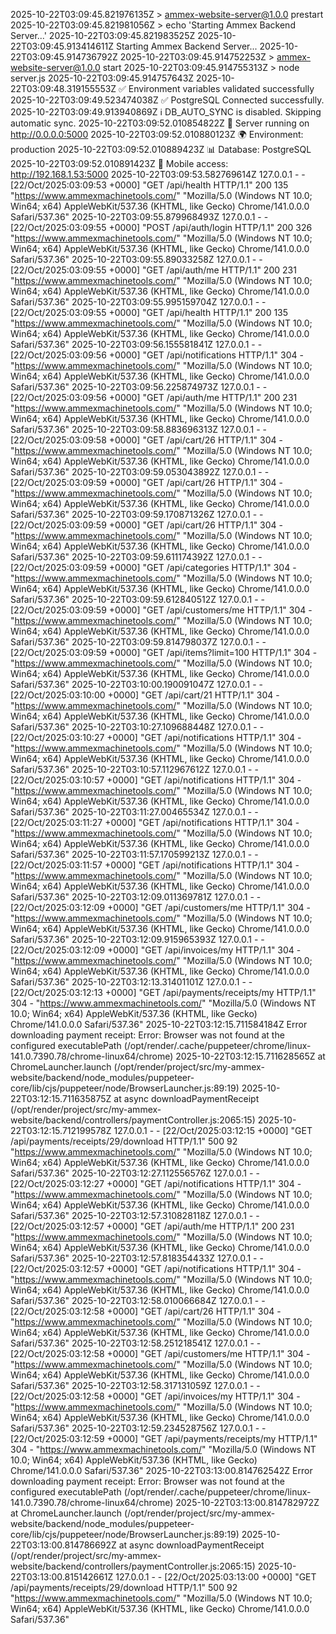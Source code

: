 2025-10-22T03:09:45.821976135Z > ammex-website-server@1.0.0 prestart
2025-10-22T03:09:45.821981056Z > echo 'Starting Ammex Backend Server...'
2025-10-22T03:09:45.821983525Z 
2025-10-22T03:09:45.913414611Z Starting Ammex Backend Server...
2025-10-22T03:09:45.914736792Z 
2025-10-22T03:09:45.914752253Z > ammex-website-server@1.0.0 start
2025-10-22T03:09:45.914755313Z > node server.js
2025-10-22T03:09:45.914757643Z 
2025-10-22T03:09:48.319155553Z ✅ Environment variables validated successfully
2025-10-22T03:09:49.523474038Z ✅ PostgreSQL Connected successfully.
2025-10-22T03:09:49.913940869Z ℹ️  DB_AUTO_SYNC is disabled. Skipping automatic sync.
2025-10-22T03:09:52.010854822Z 🚀 Server running on http://0.0.0.0:5000
2025-10-22T03:09:52.010880123Z 🌍 Environment: production
2025-10-22T03:09:52.010889423Z 📊 Database: PostgreSQL
2025-10-22T03:09:52.010891423Z 📱 Mobile access: http://192.168.1.53:5000
2025-10-22T03:09:53.582769614Z 127.0.0.1 - - [22/Oct/2025:03:09:53 +0000] "GET /api/health HTTP/1.1" 200 135 "https://www.ammexmachinetools.com/" "Mozilla/5.0 (Windows NT 10.0; Win64; x64) AppleWebKit/537.36 (KHTML, like Gecko) Chrome/141.0.0.0 Safari/537.36"
2025-10-22T03:09:55.879968493Z 127.0.0.1 - - [22/Oct/2025:03:09:55 +0000] "POST /api/auth/login HTTP/1.1" 200 326 "https://www.ammexmachinetools.com/" "Mozilla/5.0 (Windows NT 10.0; Win64; x64) AppleWebKit/537.36 (KHTML, like Gecko) Chrome/141.0.0.0 Safari/537.36"
2025-10-22T03:09:55.89033258Z 127.0.0.1 - - [22/Oct/2025:03:09:55 +0000] "GET /api/auth/me HTTP/1.1" 200 231 "https://www.ammexmachinetools.com/" "Mozilla/5.0 (Windows NT 10.0; Win64; x64) AppleWebKit/537.36 (KHTML, like Gecko) Chrome/141.0.0.0 Safari/537.36"
2025-10-22T03:09:55.995159704Z 127.0.0.1 - - [22/Oct/2025:03:09:55 +0000] "GET /api/health HTTP/1.1" 200 135 "https://www.ammexmachinetools.com/" "Mozilla/5.0 (Windows NT 10.0; Win64; x64) AppleWebKit/537.36 (KHTML, like Gecko) Chrome/141.0.0.0 Safari/537.36"
2025-10-22T03:09:56.155581841Z 127.0.0.1 - - [22/Oct/2025:03:09:56 +0000] "GET /api/notifications HTTP/1.1" 304 - "https://www.ammexmachinetools.com/" "Mozilla/5.0 (Windows NT 10.0; Win64; x64) AppleWebKit/537.36 (KHTML, like Gecko) Chrome/141.0.0.0 Safari/537.36"
2025-10-22T03:09:56.225874973Z 127.0.0.1 - - [22/Oct/2025:03:09:56 +0000] "GET /api/auth/me HTTP/1.1" 200 231 "https://www.ammexmachinetools.com/" "Mozilla/5.0 (Windows NT 10.0; Win64; x64) AppleWebKit/537.36 (KHTML, like Gecko) Chrome/141.0.0.0 Safari/537.36"
2025-10-22T03:09:58.883696313Z 127.0.0.1 - - [22/Oct/2025:03:09:58 +0000] "GET /api/cart/26 HTTP/1.1" 304 - "https://www.ammexmachinetools.com/" "Mozilla/5.0 (Windows NT 10.0; Win64; x64) AppleWebKit/537.36 (KHTML, like Gecko) Chrome/141.0.0.0 Safari/537.36"
2025-10-22T03:09:59.053043892Z 127.0.0.1 - - [22/Oct/2025:03:09:59 +0000] "GET /api/cart/26 HTTP/1.1" 304 - "https://www.ammexmachinetools.com/" "Mozilla/5.0 (Windows NT 10.0; Win64; x64) AppleWebKit/537.36 (KHTML, like Gecko) Chrome/141.0.0.0 Safari/537.36"
2025-10-22T03:09:59.170871326Z 127.0.0.1 - - [22/Oct/2025:03:09:59 +0000] "GET /api/cart/26 HTTP/1.1" 304 - "https://www.ammexmachinetools.com/" "Mozilla/5.0 (Windows NT 10.0; Win64; x64) AppleWebKit/537.36 (KHTML, like Gecko) Chrome/141.0.0.0 Safari/537.36"
2025-10-22T03:09:59.611174392Z 127.0.0.1 - - [22/Oct/2025:03:09:59 +0000] "GET /api/categories HTTP/1.1" 304 - "https://www.ammexmachinetools.com/" "Mozilla/5.0 (Windows NT 10.0; Win64; x64) AppleWebKit/537.36 (KHTML, like Gecko) Chrome/141.0.0.0 Safari/537.36"
2025-10-22T03:09:59.612840512Z 127.0.0.1 - - [22/Oct/2025:03:09:59 +0000] "GET /api/customers/me HTTP/1.1" 304 - "https://www.ammexmachinetools.com/" "Mozilla/5.0 (Windows NT 10.0; Win64; x64) AppleWebKit/537.36 (KHTML, like Gecko) Chrome/141.0.0.0 Safari/537.36"
2025-10-22T03:09:59.814798037Z 127.0.0.1 - - [22/Oct/2025:03:09:59 +0000] "GET /api/items?limit=100 HTTP/1.1" 304 - "https://www.ammexmachinetools.com/" "Mozilla/5.0 (Windows NT 10.0; Win64; x64) AppleWebKit/537.36 (KHTML, like Gecko) Chrome/141.0.0.0 Safari/537.36"
2025-10-22T03:10:00.190091047Z 127.0.0.1 - - [22/Oct/2025:03:10:00 +0000] "GET /api/cart/21 HTTP/1.1" 304 - "https://www.ammexmachinetools.com/" "Mozilla/5.0 (Windows NT 10.0; Win64; x64) AppleWebKit/537.36 (KHTML, like Gecko) Chrome/141.0.0.0 Safari/537.36"
2025-10-22T03:10:27.109688448Z 127.0.0.1 - - [22/Oct/2025:03:10:27 +0000] "GET /api/notifications HTTP/1.1" 304 - "https://www.ammexmachinetools.com/" "Mozilla/5.0 (Windows NT 10.0; Win64; x64) AppleWebKit/537.36 (KHTML, like Gecko) Chrome/141.0.0.0 Safari/537.36"
2025-10-22T03:10:57.112967612Z 127.0.0.1 - - [22/Oct/2025:03:10:57 +0000] "GET /api/notifications HTTP/1.1" 304 - "https://www.ammexmachinetools.com/" "Mozilla/5.0 (Windows NT 10.0; Win64; x64) AppleWebKit/537.36 (KHTML, like Gecko) Chrome/141.0.0.0 Safari/537.36"
2025-10-22T03:11:27.00465534Z 127.0.0.1 - - [22/Oct/2025:03:11:27 +0000] "GET /api/notifications HTTP/1.1" 304 - "https://www.ammexmachinetools.com/" "Mozilla/5.0 (Windows NT 10.0; Win64; x64) AppleWebKit/537.36 (KHTML, like Gecko) Chrome/141.0.0.0 Safari/537.36"
2025-10-22T03:11:57.170599213Z 127.0.0.1 - - [22/Oct/2025:03:11:57 +0000] "GET /api/notifications HTTP/1.1" 304 - "https://www.ammexmachinetools.com/" "Mozilla/5.0 (Windows NT 10.0; Win64; x64) AppleWebKit/537.36 (KHTML, like Gecko) Chrome/141.0.0.0 Safari/537.36"
2025-10-22T03:12:09.011369781Z 127.0.0.1 - - [22/Oct/2025:03:12:09 +0000] "GET /api/customers/me HTTP/1.1" 304 - "https://www.ammexmachinetools.com/" "Mozilla/5.0 (Windows NT 10.0; Win64; x64) AppleWebKit/537.36 (KHTML, like Gecko) Chrome/141.0.0.0 Safari/537.36"
2025-10-22T03:12:09.915965393Z 127.0.0.1 - - [22/Oct/2025:03:12:09 +0000] "GET /api/invoices/my HTTP/1.1" 304 - "https://www.ammexmachinetools.com/" "Mozilla/5.0 (Windows NT 10.0; Win64; x64) AppleWebKit/537.36 (KHTML, like Gecko) Chrome/141.0.0.0 Safari/537.36"
2025-10-22T03:12:13.31401101Z 127.0.0.1 - - [22/Oct/2025:03:12:13 +0000] "GET /api/payments/receipts/my HTTP/1.1" 304 - "https://www.ammexmachinetools.com/" "Mozilla/5.0 (Windows NT 10.0; Win64; x64) AppleWebKit/537.36 (KHTML, like Gecko) Chrome/141.0.0.0 Safari/537.36"
2025-10-22T03:12:15.711584184Z Error downloading payment receipt: Error: Browser was not found at the configured executablePath (/opt/render/.cache/puppeteer/chrome/linux-141.0.7390.78/chrome-linux64/chrome)
2025-10-22T03:12:15.711628565Z     at ChromeLauncher.launch (/opt/render/project/src/my-ammex-website/backend/node_modules/puppeteer-core/lib/cjs/puppeteer/node/BrowserLauncher.js:89:19)
2025-10-22T03:12:15.711635875Z     at async downloadPaymentReceipt (/opt/render/project/src/my-ammex-website/backend/controllers/paymentController.js:2065:15)
2025-10-22T03:12:15.712199578Z 127.0.0.1 - - [22/Oct/2025:03:12:15 +0000] "GET /api/payments/receipts/29/download HTTP/1.1" 500 92 "https://www.ammexmachinetools.com/" "Mozilla/5.0 (Windows NT 10.0; Win64; x64) AppleWebKit/537.36 (KHTML, like Gecko) Chrome/141.0.0.0 Safari/537.36"
2025-10-22T03:12:27.112556576Z 127.0.0.1 - - [22/Oct/2025:03:12:27 +0000] "GET /api/notifications HTTP/1.1" 304 - "https://www.ammexmachinetools.com/" "Mozilla/5.0 (Windows NT 10.0; Win64; x64) AppleWebKit/537.36 (KHTML, like Gecko) Chrome/141.0.0.0 Safari/537.36"
2025-10-22T03:12:57.310828118Z 127.0.0.1 - - [22/Oct/2025:03:12:57 +0000] "GET /api/auth/me HTTP/1.1" 200 231 "https://www.ammexmachinetools.com/" "Mozilla/5.0 (Windows NT 10.0; Win64; x64) AppleWebKit/537.36 (KHTML, like Gecko) Chrome/141.0.0.0 Safari/537.36"
2025-10-22T03:12:57.818354433Z 127.0.0.1 - - [22/Oct/2025:03:12:57 +0000] "GET /api/notifications HTTP/1.1" 304 - "https://www.ammexmachinetools.com/" "Mozilla/5.0 (Windows NT 10.0; Win64; x64) AppleWebKit/537.36 (KHTML, like Gecko) Chrome/141.0.0.0 Safari/537.36"
2025-10-22T03:12:58.010066684Z 127.0.0.1 - - [22/Oct/2025:03:12:58 +0000] "GET /api/cart/26 HTTP/1.1" 304 - "https://www.ammexmachinetools.com/" "Mozilla/5.0 (Windows NT 10.0; Win64; x64) AppleWebKit/537.36 (KHTML, like Gecko) Chrome/141.0.0.0 Safari/537.36"
2025-10-22T03:12:58.251218541Z 127.0.0.1 - - [22/Oct/2025:03:12:58 +0000] "GET /api/customers/me HTTP/1.1" 304 - "https://www.ammexmachinetools.com/" "Mozilla/5.0 (Windows NT 10.0; Win64; x64) AppleWebKit/537.36 (KHTML, like Gecko) Chrome/141.0.0.0 Safari/537.36"
2025-10-22T03:12:58.317131059Z 127.0.0.1 - - [22/Oct/2025:03:12:58 +0000] "GET /api/invoices/my HTTP/1.1" 304 - "https://www.ammexmachinetools.com/" "Mozilla/5.0 (Windows NT 10.0; Win64; x64) AppleWebKit/537.36 (KHTML, like Gecko) Chrome/141.0.0.0 Safari/537.36"
2025-10-22T03:12:59.234528756Z 127.0.0.1 - - [22/Oct/2025:03:12:59 +0000] "GET /api/payments/receipts/my HTTP/1.1" 304 - "https://www.ammexmachinetools.com/" "Mozilla/5.0 (Windows NT 10.0; Win64; x64) AppleWebKit/537.36 (KHTML, like Gecko) Chrome/141.0.0.0 Safari/537.36"
2025-10-22T03:13:00.814762542Z Error downloading payment receipt: Error: Browser was not found at the configured executablePath (/opt/render/.cache/puppeteer/chrome/linux-141.0.7390.78/chrome-linux64/chrome)
2025-10-22T03:13:00.814782972Z     at ChromeLauncher.launch (/opt/render/project/src/my-ammex-website/backend/node_modules/puppeteer-core/lib/cjs/puppeteer/node/BrowserLauncher.js:89:19)
2025-10-22T03:13:00.814786692Z     at async downloadPaymentReceipt (/opt/render/project/src/my-ammex-website/backend/controllers/paymentController.js:2065:15)
2025-10-22T03:13:00.815142661Z 127.0.0.1 - - [22/Oct/2025:03:13:00 +0000] "GET /api/payments/receipts/29/download HTTP/1.1" 500 92 "https://www.ammexmachinetools.com/" "Mozilla/5.0 (Windows NT 10.0; Win64; x64) AppleWebKit/537.36 (KHTML, like Gecko) Chrome/141.0.0.0 Safari/537.36"